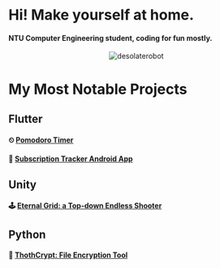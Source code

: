 # Hi! Make yourself at home.
#### NTU Computer Engineering student, coding for fun mostly.

<p align="center">
    <img src="https://github-readme-stats.vercel.app/api/top-langs?username=desolaterobot&exclude_repo=carparkviewer&show_icons=true&locale=en&layout=compact&langs_count=10" alt="desolaterobot" />
</p>

# My Most Notable Projects

## Flutter
#### ⏲ [Pomodoro Timer](https://notsodesolaterobot.github.io/pomodoro/#/)
#### 💸 [Subscription Tracker Android App](https://play.google.com/store/apps/details?id=com.desolate.substracker)

## Unity
#### 🕹 [Eternal Grid: a Top-down Endless Shooter](http://desolaterobot.itch.io/eternal-grid)

## Python
#### 🔐 [ThothCrypt: File Encryption Tool](https://github.com/desolaterobot/thoth)
